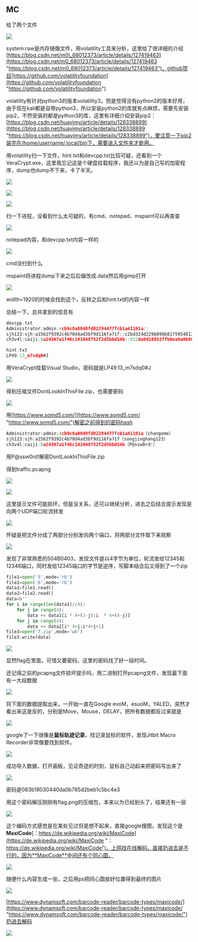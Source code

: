 ## MC

给了两个文件

![](<image/截屏2023-04-25 22.05.29_F2MEGPkBSN.png>)

system.raw是内存镜像文件，用volatility工具来分析，这里给了很详细的介绍[https://blog.csdn.net/m0\_68012373/article/details/127419463](https://blog.csdn.net/m0_68012373/article/details/127419463 "https://blog.csdn.net/m0_68012373/article/details/127419463")，github项目[https://github.com/volatilityfoundation](https://github.com/volatilityfoundation "https://github.com/volatilityfoundation")

volatility有针对python3的版本volatility3，但是觉得没有python2的版本好用，由于现在kali都是自带python3，所以安装python2的库就有点麻烦，需要先安装pip2，不然安装的都是python3的库，这里有详细介绍安装pip2：[https://blog.csdn.net/huayimy/article/details/128338899](https://blog.csdn.net/huayimy/article/details/128338899 "https://blog.csdn.net/huayimy/article/details/128338899")，要注意一下pip2装完在/home/username/.local/bin下，需要进入文件夹才能用。

用volatility扫一下文件，hint.txt和devcpp.txt比较可疑，还看到一个VeraCrypt.exe，这里我忘记这是个硬盘挂载程序，我还以为是自己写的加密程序，dump也dump不下来，卡了半天。

![](<image/截屏2023-04-25 22.13.35_-FmBhIK9Do.png>)

![](<image/截屏2023-04-25 22.17.55_8ufsxQmNTK.png>)

![](<image/截屏2023-04-25 22.18.53_gkLROzCarT.png>)

扫一下进程，没看到什么太可疑的，有cmd、notepad、mspaint可以再查查

![](<image/截屏2023-04-25 22.14.30_wymnQ1VYq_.png>)

notepad内容，和devcpp.txt内容一样的

![](<image/截屏2023-04-25 22.16.00_E3niGOAowI.png>)

cmd没扫到什么

mspaint将进程dump下来之后后缀改成.data然后用gimp打开

![](<image/截屏2023-04-25 22.20.28_QtTeinqReq.png>)

width=1920的时候会找到这个，反转之后和hint.txt的内容一样

总结一下，总共拿到的信息有

```c
devcpp.txt
Administrator:admin:4cb9c8a8048fd02294477fcb1a41191a::
sjh123:sjh:a1562f9392c4b70d4ad3bf9d116fa71f::c2bd324d229b098b8175954812a8d8a2
ch3v4l:caiji:8a24367a1f46c141048752f2d5bbd14b::022da9d18852ffb0ea9a0b8020046733

hint.txt
LP49.13_m7sdq0#J

```

用VeraCrypt挂载Visual Studio，密码就是LP49.13\_m7sdq0#J

![](<image/截屏2023-04-25 23.30.58_YrQWZSB4d7.png>)

得到压缩文件DontLookInThisFile.zip，也需要密码

![](<image/截屏2023-04-25 23.32.07_qk70-KX55i.png>)

用[https://www.somd5.com/](https://www.somd5.com/ "https://www.somd5.com/")解密之前得到的密码hash

```c
Administrator:admin:4cb9c8a8048fd02294477fcb1a41191a（changeme）
sjh123:sjh:a1562f9392c4b70d4ad3bf9d116fa71f（songjinghang123）
ch3v4l:caiji:8a24367a1f46c141048752f2d5bbd14b（P@ssw0rd!）

```

用P\@ssw0rd!解密DontLookInThisFile.zip

得到traffic.pcapng

![](<image/截屏2023-04-25 23.35.41_k8ASfgxalM.png>)

![](<image/截屏2023-04-25 23.37.04_54oyKSFiZT.png>)

这里提示文件可能损坏，但是没关系，还可以继续分析，进去之后结合提示发现是向两个UDP端口轮流转发

![](<image/截屏2023-04-25 23.38.14_SKx-ihz0-G.png>)

怀疑是把文件分成了两部分分别发向两个端口，将两部分文件取下来观察

![](<image/截屏2023-04-25 23.41.49_ZJ0LqwfO5L.png>)

发现了非常熟悉的504B0403，发现文件是以4字节为单位，轮流发给12345和12346端口，同时发给12345端口的字节是逆序，写脚本结合后又得到了一个zip

```python
file1=open('5',mode='rb')
file2=open('6',mode='rb')
data1=file1.read()
data2=file2.read()
data=b''
for i in range(len(data1)//4):
    for j in range(4):
        data += data1[i * 4+(3-j):i  * 4+(4-j)]
    for j in range(4):
        data += data2[i* 4+j:i*4+j+1]
file3=open('7.zip',mode='wb')
file3.write(data)

```

![](<image/截屏2023-04-25 23.45.00_dg25Ac4uRI.png>)

显然flag在里面，可惜又要密码，这里的密码找了好一段时间。

还记得之前的pcapng文件损坏提示吗，用二进制打开pcapng文件，发现最下面有一大段数据

![](<image/截屏2023-04-25 23.47.18_P_iAN1qUn_.png>)

将下面的数据提取出来，一开始一直在Google evoM，esuoM，YALED，突然才看出来这是反的，分别是Move，Mouse，DELAY，把所有数据都反过来就是

![](<image/截屏2023-04-25 23.50.42_6Vpzpmk8KJ.png>)

google了一下很像是**鼠标轨迹记录**，找记录鼠标的软件，发现Jitbit Macro Recorder非常像要找到软件。

![](<image/截屏2023-04-25 23.54.55_Z7tmFSjw53.png>)

成功导入数据，打开画板，见证奇迹的时刻，鼠标自己动起来把密码写出来了

![](<image/截屏2023-04-25 23.55.52_0Ulxt00mBM.png>)

密码是083b18030440da0b785d2beb1c5bc4e3

用这个密码解压刚刚有flag.png的压缩包，本来以为已经到头了，结果还有一层

![](<image/截屏2023-04-25 23.57.05_f21g-OxZXz.png>)

这个编码方式感觉是在某处见过但是想不起来，直接google搜图，发现这个是**MaxiCode**[：https://de.wikipedia.org/wiki/MaxiCode](https://de.wikipedia.org/wiki/MaxiCode "：https://de.wikipedia.org/wiki/MaxiCode")，上网找在线解码，直接扔进去是不行的，因为**MaxiCode**中间还有个同心圆，

![](<image/截屏2023-04-25 23.59.07_N9Zd8L8RAu.png>)

随便什么内容生成一张，之后用ps把同心圆放好位置得到最终的图片

![](image/flag-circle_LGKdSVuxiS.jpg)

[https://www.dynamsoft.com/barcode-reader/barcode-types/maxicode/](https://www.dynamsoft.com/barcode-reader/barcode-types/maxicode/ "https://www.dynamsoft.com/barcode-reader/barcode-types/maxicode/")扔进去解码

![](<image/截屏2023-04-26 00.01.32_wTO07Nm55z.png>)